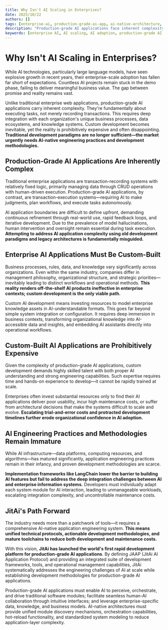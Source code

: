 ```yaml
---
title: Why Isn't AI Scaling in Enterprises?
date: 2025/10/22
authors: []
tags: [enterprise-ai, production-grade-ai-app, ai-native-architecture, ai-adoption, development-methodology, JAAP, JitAi]
description: "Production-grade AI applications face inherent complexity. Unlike traditional enterprise apps that record transactions, AI apps execute tasks—requiring deep integration with unique business processes and knowledge systems. While custom development is inevitable, it remains costly and ineffective. Traditional paradigms fall short; the market urgently needs AI-native engineering practices and methodologies."
keywords: [enterprise AI, AI scaling, AI adoption, production-grade AI applications, AI development methodology, JAAP, AI engineering, custom development, AI native architecture, JitAi platform, LangChain, transaction execution systems]
---
```

# Why Isn't AI Scaling in Enterprises?

While AI technologies, particularly large language models, have seen explosive growth in recent years, their enterprise-scale adoption has fallen far short of expectations. Countless AI projects remain stuck in the demo phase, failing to deliver meaningful business value. The gap between promise and reality remains vast.

Unlike traditional enterprise web applications, production-grade AI applications carry inherent complexity. They're fundamentally about executing tasks, not merely recording transactions. This requires deep integration with each organization's unique business processes, data ecosystems, and knowledge systems. Custom development becomes inevitable, yet the reality is prohibitively expensive and often disappointing. **Traditional development paradigms are no longer sufficient—the market urgently needs AI-native engineering practices and development methodologies.**

<!--truncate-->

## Production-Grade AI Applications Are Inherently Complex

Traditional enterprise applications are transaction-recording systems with relatively fixed logic, primarily managing data through CRUD operations with human-driven execution. Production-grade AI applications, by contrast, are transaction-execution systems—requiring AI to make judgments, plan workflows, and execute tasks autonomously.

AI application boundaries are difficult to define upfront, demanding continuous refinement through real-world use, rapid feedback loops, and iterative development. Due to the prevalence of model hallucinations, human intervention and oversight remain essential during task execution. **Attempting to address AI application complexity using old development paradigms and legacy architectures is fundamentally misguided.**

## Enterprise AI Applications Must Be Custom-Built

Business processes, rules, data, and knowledge vary significantly across organizations. Even within the same industry, companies differ in management philosophy, organizational structure, and strategic priorities—inevitably leading to distinct workflows and operational methods. **This reality renders off-the-shelf AI products ineffective in enterprise contexts; custom development is the only viable path.**

Custom AI development means investing resources to model enterprise knowledge assets in AI-understandable formats. This goes far beyond simple system integration or configuration. It requires deep immersion in business contexts, transforming organizational knowledge into AI-accessible data and insights, and embedding AI assistants directly into operational workflows.

## Custom-Built AI Applications are Prohibitively Expensive

Given the complexity of production-grade AI applications, custom development demands highly skilled talent with both proper AI understanding and strong engineering capabilities. Such expertise requires time and hands-on experience to develop—it cannot be rapidly trained at scale.

Enterprises often invest substantial resources only to find their AI applications deliver poor usability, incur high maintenance costs, or suffer from architectural decisions that make the systems difficult to scale and evolve. **Escalating trial-and-error costs and protracted development timelines further erode organizational confidence in AI adoption.**

## AI Engineering Practices and Methodologies Remain Immature

While AI infrastructure—data platforms, computing resources, and algorithms—has matured significantly, application engineering practices remain in their infancy, and proven development methodologies are scarce.

**Implementation frameworks like LangChain lower the barrier to building AI features but fail to address the deep integration challenges between AI and enterprise information systems.** Developers must individually adapt each system module for AI interaction, leading to unmanageable workloads, escalating integration complexity, and uncontrollable maintenance costs.

## JitAi's Path Forward

The industry needs more than a patchwork of tools—it requires a comprehensive AI-native application engineering system. **This means unified technical protocols, actionable development methodologies, and mature toolchains to reduce both development and maintenance costs.**

With this vision, **JitAi has launched the world's first rapid development platform for production-grade AI applications**. By defining JAAP (JitAi AI Application Protocol) and providing an integrated suite of development frameworks, tools, and operational management capabilities, JitAi systematically addresses the engineering challenges of AI at scale while establishing development methodologies for production-grade AI applications. 

Production-grade AI applications must enable AI to perceive, orchestrate, and drive traditional software modules; facilitate seamless human-AI collaboration through intuitive interfaces; and leverage enterprise-specific data, knowledge, and business models. AI-native architectures must provide unified module discovery mechanisms, orchestration capabilities, hot-reload functionality, and standardized system modeling to reduce application-layer complexity.
